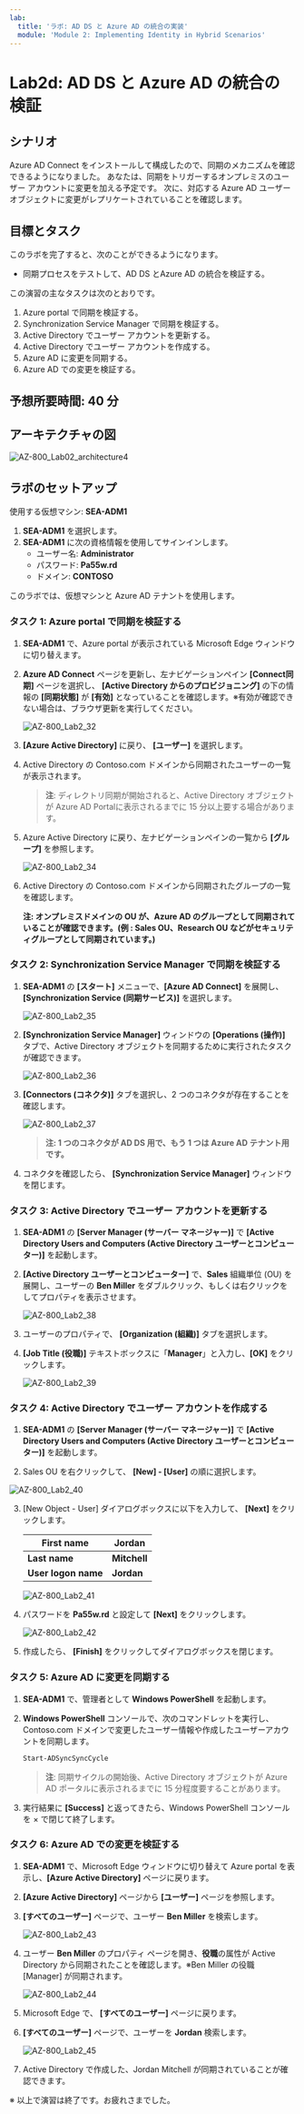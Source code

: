 ```yaml
---
lab:
  title: 'ラボ: AD DS と Azure AD の統合の実装'
  module: 'Module 2: Implementing Identity in Hybrid Scenarios'
---
```


# <a name="lab-implementing-integration-between-ad-ds-and-azure-ad"></a>Lab2d: AD DS と Azure AD の統合の検証

## <a name="scenario"></a>シナリオ

Azure AD Connect をインストールして構成したので、同期のメカニズムを確認できるようになりました。 あなたは、同期をトリガーするオンプレミスのユーザー アカウントに変更を加える予定です。 次に、対応する Azure AD ユーザー オブジェクトに変更がレプリケートされていることを確認します。

## <a name="objectives"></a>目標とタスク

このラボを完了すると、次のことができるようになります。

- 同期プロセスをテストして、AD DS とAzure AD の統合を検証する。

この演習の主なタスクは次のとおりです。

1. Azure portal で同期を検証する。
1. Synchronization Service Manager で同期を検証する。
1. Active Directory でユーザー アカウントを更新する。
1. Active Directory でユーザー アカウントを作成する。
1. Azure AD に変更を同期する。
1. Azure AD での変更を検証する。

## <a name="estimated-time-60-minutes"></a>予想所要時間: 40 分

## <a name="architecture"></a>アーキテクチャの図

![AZ-800_Lab02_architecture4](./media/AZ-800_Lab02_architecture4.png)

## <a name="lab-setup"></a>ラボのセットアップ

使用する仮想マシン: **SEA-ADM1**  

1. **SEA-ADM1** を選択します。
1. **SEA-ADM1** に次の資格情報を使用してサインインします。
   - ユーザー名: **Administrator**
   - パスワード: **Pa55w.rd**
   - ドメイン: **CONTOSO**

このラボでは、仮想マシンと Azure AD テナントを使用します。 

   

### <a name="task-1-verify-synchronization-in-the-azure-portal"></a>タスク 1: Azure portal で同期を検証する

1. **SEA-ADM1** で、Azure portal が表示されている Microsoft Edge ウィンドウに切り替えます。 

1. **Azure AD Connect** ページを更新し、左ナビゲーションペイン **[Connect同期]** ページを選択し、 **[Active Directory からのプロビジョニング]** の下の情報の **[同期状態]** が **[有効]** となっていることを確認します。※有効が確認できない場合は、ブラウザ更新を実行してください。

   ![AZ-800_Lab2_32](./media/AZ-800_Lab2_32.png)

1.  **[Azure Active Directory]** に戻り、 **[ユーザー]** を選択します。

1. Active Directory の Contoso.com ドメインから同期されたユーザーの一覧が表示されます。

   > **注**: ディレクトリ同期が開始されると、Active Directory オブジェクトが Azure AD Portalに表示されるまでに 15 分以上要する場合があります。

1. Azure Active Directory に戻り、左ナビゲーションペインの一覧から **[グループ]**  を参照します。

   ![AZ-800_Lab2_34](./media/AZ-800_Lab2_34.png)

1. Active Directory の Contoso.com ドメインから同期されたグループの一覧を確認します。

   **注: オンプレミスドメインの OU が、Azure AD のグループとして同期されていることが確認できます。(例 : Sales OU、Research OU などがセキュリティグループとして同期されています。)**

### <a name="task-2-verify-synchronization-in-the-synchronization-service-manager"></a>タスク 2: Synchronization Service Manager で同期を検証する

1. **SEA-ADM1** の **[スタート]** メニューで、**[Azure AD Connect]** を展開し、**[Synchronization Service (同期サービス)]** を選択します。

   ![AZ-800_Lab2_35](./media/AZ-800_Lab2_35.png)

1. **[Synchronization Service Manager]** ウィンドウの **[Operations (操作)]** タブで、Active Directory オブジェクトを同期するために実行されたタスクが確認できます。

   ![AZ-800_Lab2_36](./media/AZ-800_Lab2_36.png)

1. **[Connectors (コネクタ)]** タブを選択し、2 つのコネクタが存在することを確認します。

   ![AZ-800_Lab2_37](./media/AZ-800_Lab2_37.png)

   > **注: 1 つのコネクタが AD DS 用で、もう 1 つは Azure AD テナント用です。** 

1. コネクタを確認したら、 **[Synchronization Service Manager]** ウィンドウを閉じます。

### <a name="task-3-update-a-user-account-in-active-directory"></a>タスク 3: Active Directory でユーザー アカウントを更新する

1. **SEA-ADM1** の **[Server Manager (サーバー マネージャー)]** で  **[Active Directory Users and Computers (Active Directory ユーザーとコンピューター)]** を起動します。

1. **[Active Directory ユーザーとコンピューター]** で、**Sales** 組織単位 (OU) を展開し、ユーザーの **Ben Miller** をダブルクリック、もしくは右クリックをしてプロパティを表示させます。

   ![AZ-800_Lab2_38](./media/AZ-800_Lab2_38.png)

1. ユーザーのプロパティで、 **[Organization (組織)]** タブを選択します。

1. **[Job Title (役職)]** テキストボックスに「**Manager**」と入力し、**[OK]** をクリックします。

   ![AZ-800_Lab2_39](./media/AZ-800_Lab2_39.png)

### <a name="task-4-create-a-user-account-in-active-directory"></a>タスク 4: Active Directory でユーザー アカウントを作成する

1.   **SEA-ADM1** の **[Server Manager (サーバー マネージャー)]** で  **[Active Directory Users and Computers (Active Directory ユーザーとコンピューター)]** を起動します。

2.  Sales OU を右クリックして、 **[New] - [User]** の順に選択します。

   ![AZ-800_Lab2_40](./media/AZ-800_Lab2_40.png)

3. [New Object - User] ダイアログボックスに以下を入力して、 **[Next]** をクリックします。

   | First name          | Jordan       |
   | ------------------- | ------------ |
   | **Last name**       | **Mitchell** |
   | **User logon name** | **Jordan**   |

   ![AZ-800_Lab2_41](./media/AZ-800_Lab2_41.png)

4. パスワードを **Pa55w.rd** と設定して **[Next]** をクリックします。

   ![AZ-800_Lab2_42](./media/AZ-800_Lab2_42.png)

5. 作成したら、 **[Finish]** をクリックしてダイアログボックスを閉じます。

### <a name="task-5-sync-changes-to-azure-ad"></a>タスク 5: Azure AD に変更を同期する

1. **SEA-ADM1** で、管理者として **Windows PowerShell** を起動します。
1. **Windows PowerShell** コンソールで、次のコマンドレットを実行し、Contoso.com ドメインで変更したユーザー情報や作成したユーザーアカウントを同期します。

   ```powershell
   Start-ADSyncSyncCycle
   ```

   > **注**: 同期サイクルの開始後、Active Directory オブジェクトが Azure AD ポータルに表示されるまでに 15 分程度要することがあります。

3. 実行結果に **[Success]** と返ってきたら、Windows PowerShell コンソールを × で閉じて終了します。

### <a name="task-6-verify-changes-in-azure-ad"></a>タスク 6: Azure AD での変更を検証する

1. **SEA-ADM1** で、Microsoft Edge ウィンドウに切り替えて Azure portal を表示し、**[Azure Active Directory]** ページに戻ります。

1. **[Azure Active Directory]** ページから **[ユーザー]** ページを参照します。

1. **[すべてのユーザー]** ページで、ユーザー **Ben Miller** を検索します。

   ![AZ-800_Lab2_43](./media/AZ-800_Lab2_43.png)

1. ユーザー **Ben Miller** のプロパティ ページを開き、**役職**の属性が Active Directory から同期されたことを確認します。※Ben Miller の役職 [Manager] が同期されます。

   ![AZ-800_Lab2_44](./media/AZ-800_Lab2_44.png)

1. Microsoft Edge で、 **[すべてのユーザー]** ページに戻ります。

1. **[すべてのユーザー]** ページで、ユーザーを **Jordan** 検索します。

   ![AZ-800_Lab2_45](./media/AZ-800_Lab2_45.png)

1. Active Directory で作成した、Jordan Mitchell が同期されていることが確認できます。

※ 以上で演習は終了です。お疲れさまでした。
